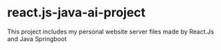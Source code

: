 # react.js-java-ai-project
This project includes my personal website server files made by React.Js and Java Springboot
